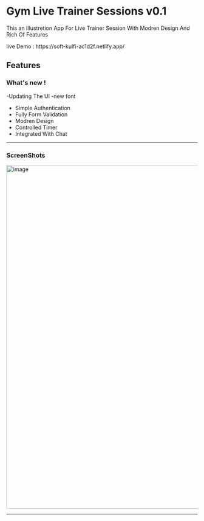 <h1>Gym Live Trainer Sessions v0.1</h1>
<p>This an Illustretion App For Live Trainer Session With Modren Design And Rich Of Features</p>
<p>live Demo : https://soft-kulfi-ac1d2f.netlify.app/</p>
<h2>Features</h2>
<h3>What's new !</h3>
<p>
  -Updating The UI
  -new font
</p>
<ul>
  <li>Simple Authentication</li>
  <li>Fully Form Validation</li>
  <li>Modren Design</li>
  <li>Controlled Timer</li>
  <li>Integrated With Chat</li>
</ul>
<hr />
<h3>ScreenShots</h3>
<img width="1892" height="903" alt="image" src="https://github.com/user-attachments/assets/61a376cd-9b41-403e-bd2a-622f04c77b11" />
<hr />




